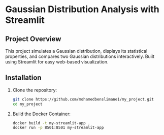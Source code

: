 # Gaussian Distribution Analysis with Streamlit

## Project Overview
This project simulates a Gaussian distribution, displays its statistical properties, and compares two Gaussian distributions interactively. Built using Streamlit for easy web-based visualization.

## Installation

1. Clone the repository:
   ```bash
   git clone https://github.com/mohamedbenslimane1/my_project.git
   cd my_project

2. Build the Docker Container:
   ```bash
   docker build -t my-streamlit-app .
   docker run -p 8501:8501 my-streamlit-app
